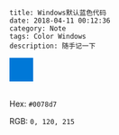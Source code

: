 ```
title: Windows默认蓝色代码
date: 2018-04-11 00:12:36
category: Note
tags: Color Windows
description: 随手记一下
```

<div style="background:#0078d7;width:3em;height:3em"></div>
<br>

Hex: `#0078d7`

RGB: `0, 120, 215`
